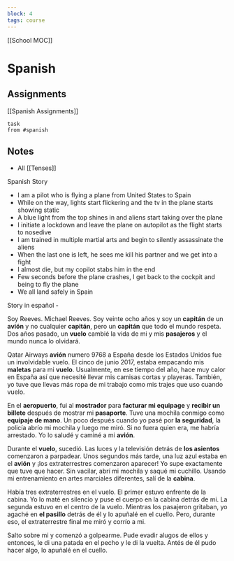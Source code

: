```yaml
---
block: 4
tags: course
---
```


[[School MOC]]
# Spanish


## Assignments
[[Spanish Assignments]]
```dataview
task
from #spanish 
```

## Notes
- All [[Tenses]]

Spanish Story
- I am a pilot who is flying a plane from United States to Spain
- While on the way, lights start flickering and the tv in the plane starts showing static
- A blue light from the top shines in and aliens start taking over the plane
- I initiate a lockdown and leave the plane on autopilot as the flight starts to nosedive
- I am trained in multiple martial arts and begin to silently assassinate the aliens
- When the last one is left, he sees me kill his partner and we get into a fight
- I almost die, but my copilot stabs him in the end
- Few seconds before the plane crashes, I get back to the cockpit and being to fly the plane
- We all land safely in Spain

Story in español - 

Soy Reeves. Michael Reeves. Soy veinte ocho años y soy un **capitán** de un **avión** y no cualquier **capitán**, pero un **capitán** que todo el mundo respeta. Dos años pasado, un **vuelo** cambié la vida de mi y mis **pasajeros** y el mundo nunca lo olvidará.

Qatar Airways **avión** numero 9768 a España desde los Estados Unidos fue un involvidable vuelo. El cinco de junio 2017, estaba empacando mis **maletas** para mi **vuelo**. Usualmente, en ese tiempo del año, hace muy calor en España así que necesité llevar mis camisas cortas y playeras. También, yo tuve que llevas más ropa de mi trabajo como mis trajes que uso cuando vuelo.

En el **aeropuerto**, fui al **mostrador** para **facturar mi equipage** y **recibir un billete** después de mostrar mi **pasaporte**. Tuve una mochila conmigo como **equipaje de mano**. Un poco después cuando yo pasé por **la seguridad**, la policía abrío mi mochila y luego me miró. Si no fuera quien era, me habría arrestado. Yo lo saludé y caminé a mi **avión**. 

Durante el **vuelo**, sucedió. Las luces y la televisión detrás de **los asientos** comenzaron a parpadear. Unos segundos más tarde, una luz azul estaba en el **avión** y ¡los extraterrestres comenzaron aparecer! Yo supe exactamente que tuve que hacer. Sin vacilar, abrí mi mochila y saqué mi cuchillo. Usando mi entrenamiento en artes marciales diferentes, salí de la **cabina**.

Había tres extraterrestres en el vuelo. El primer estuvo enfrente de la cabina. Yo lo maté en silencio y puse el cuerpo en la cabina detrás de mi. La segunda estuvo en el centro de la vuelo. Mientras los pasajeron gritaban, yo agaché en **el pasillo** detrás de él y lo apuñalé en el cuello. Pero, durante eso, el extraterrestre final me miró y corrío a mi.

Salto sobre mi y comenzó a golpearme. Pude evadir alugos de ellos y entonces, le di una patada en el pecho y le di la vuelta. Antés de él pudo hacer algo, lo apuñalé en el cuello.